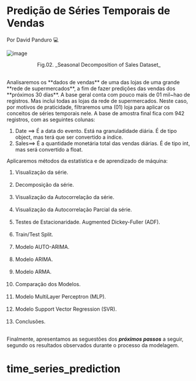 # Predição de Séries Temporais de Vendas

Por David Panduro :computer:

![image](https://github.com/DavidPanduro/time_series_prediction/assets/45201867/025fb3a8-8609-4fe9-8b72-8522afbf20ce)  
  <p style="text-align: center;">Fig.02. _Seasonal Decomposition of Sales Dataset_</p><br>
Analisaremos os **dados de vendas** de uma das lojas de uma grande **rede de supermercados**, a fim de fazer predições das vendas dos **próximos 30 dias**. 
A base geral conta com pouco mais de 01 mil~hao de registros. Mas inclui todas as lojas da rede de supermercados. Neste caso, por motivos de praticidade, filtraremos uma (01) loja para aplicar os conceitos de séries temporais nele. A base de amostra final fica com 942 registros, com as seguintes colunas:

  01. Date ==> É a data do evento. Está na granuladidade diária. É de tipo object, mas terá que ser convertido a índice.
  02. Sales==> É a quantidade monetária total das vendas diárias. É de tipo int, mas será convertido a float.
     
Aplicaremos métodos da estatística e de aprendizado de máquina:
  01. Visualização da série.<br><br>
  02. Decomposição da série.<br><br>  
  03. Visualização da Autocorrelação da série.<br><br>
  04. Visualização da Autocorrelação Parcial da série.<br><br>  
  05. Testes de Estacionaridade. Augmented Dickey-Fuller (ADF).<br><br>
  06. Train/Test Split.<br><br>
  07. Modelo AUTO-ARIMA.<br><br>
  08. Modelo ARIMA.<br><br>
  09. Modelo ARMA.<br><br>
  10. Comparação dos Modelos.<br><br>
  11. Modelo MultiLayer Perceptron (MLP).<br><br>
  12. Modelo Support Vector Regression (SVR).<br><br>
  13. Conclusões.<br><br>

Finalmente, apresentamos as seguestões dos **_próximos passos_** a seguir, segundo os resultados observados durante o processo da modelagem.

# time_series_prediction
